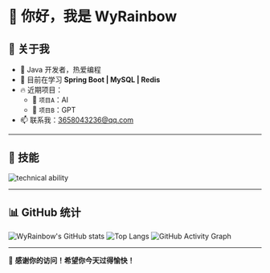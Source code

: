 # 👋 你好，我是 WyRainbow

## 🚀 关于我
- 🎯 Java 开发者，热爱编程
- 🌱 目前在学习 **Spring Boot | MySQL | Redis**
- 🔥 近期项目：
  - 🚀 `项目A`：AI
  - 🔧 `项目B`：GPT
- 📫 联系我：[3658043236@qq.com](mailto:3658043236@qq.com)

---

## 🚀 技能
![technical ability](https://skillicons.dev/icons?i=golang,python,java,mysql,redis,rabbitmq,github,linux,docker&theme=light)


---

## 📊 GitHub 统计
![WyRainbow's GitHub stats](https://github-readme-stats.vercel.app/api?username=WyRainbow&show_icons=true&theme=dark)
![Top Langs](https://github-readme-stats.vercel.app/api/top-langs/?username=WyRainbow&layout=compact&theme=dark)
![GitHub Activity Graph](https://github-readme-activity-graph.vercel.app/graph?username=WyRainbow&theme=react-dark)

---

🎉 **感谢你的访问！希望你今天过得愉快！**
